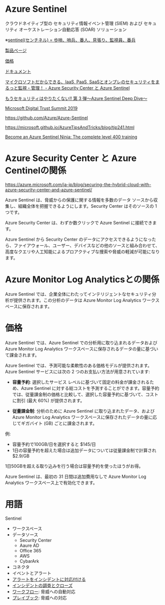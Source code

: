 # Azure Sentinel

クラウドネイティブ型の セキュリティ情報イベント管理 (SIEM) および セキュリティ オーケストレーション自動応答 (SOAR) ソリューション

※[sentinel(センチネル) = 歩哨、哨兵、番人、見張り、監視員、番兵](https://ja.wikipedia.org/wiki/%E3%82%BB%E3%83%B3%E3%83%81%E3%83%8D%E3%83%AB)

[製品ページ](https://azure.microsoft.com/ja-jp/services/azure-sentinel/)

[価格](https://azure.microsoft.com/ja-jp/pricing/details/azure-sentinel/)

[ドキュメント](https://docs.microsoft.com/ja-jp/azure/sentinel/overview)

[マイクロソフトだからできる、IaaS, PaaS, SaaSとオンプレのセキュリティをまるっと監視・管理！ - Azure Security Center と Azure Sentinel](https://query.prod.cms.rt.microsoft.com/cms/api/am/binary/RE44nRw)


[もうセキュリティはやりたくない!! 第 3 弾～Azure Sentinel Deep Dive～](https://www.microsoft.com/cms/api/am/binary/RE4siMM)

[Microsoft Digital Trust Summit 2019](https://www.microsoft.com/ja-jp/biz/security/summit-online.aspx)

https://github.com/Azure/Azure-Sentinel

https://microsoft.github.io/AzureTipsAndTricks/blog/tip241.html

[Become an Azure Sentinel Ninja: The complete level 400 training](https://techcommunity.microsoft.com/t5/azure-sentinel/become-an-azure-sentinel-ninja-the-complete-level-400-training/ba-p/1246310)

# Azure Security Center と Azure Centinelの関係

https://azure.microsoft.com/ja-jp/blog/securing-the-hybrid-cloud-with-azure-security-center-and-azure-sentinel/

Azure Sentinel は、脅威からの保護に関する情報を多数のデータ ソースから収集し、組織全体を把握できるようにします。Security Center はそのソースの 1 つです。

Azure Security Center は、わずか数クリックで Azure Sentinel に接続できます。

Azure Sentinel から Security Center のデータにアクセスできるようになったら、ファイアウォール、ユーザー、デバイスなどの他のソースと組み合わせて、高度なクエリや人工知能によるプロアクティブな捜索や脅威の軽減が可能になります。

# Azure Monitor Log Analyticsとの関係

Azure Sentinel では、企業全体にわたってインテリジェントなセキュリティ分析が提供されます。この分析のデータは Azure Monitor Log Analytics ワークスペースに保存されます。

# 価格

Azure Sentinel では、Azure Sentinel での分析用に取り込まれるデータおよび Azure Monitor Log Analytics ワークスペースに保存されるデータの量に基づいて課金されます。

Azure Sentinel では、予測可能な柔軟性のある価格モデルが提供されます。Azure Sentinel サービスには次の 2 つのお支払い方法が用意されています:

- **容量予約**: 選択したサービス レベルに基づいて固定の料金が課金されるため、Azure Sentinel に対する総コストを予測することができます。容量予約では、従量課金制の価格と比較して、選択した容量予約に基づいて、コストに割引 (最大 60%) が提供されます。

- **従量課金制**: 分析のために Azure Sentinel に取り込まれたデータ、および Azure Monitor Log Analytics ワークスペースに保存されたデータの量に応じてギガバイト (GB) ごとに課金されます。

例: 
- 容量予約で100GB/日を選択すると $145/日
- 1日の容量予約を超えた場合は追加データについては従量課金制で計算され $2.9/GB

1日50GBを超える取り込みを行う場合は容量予約を使ったほうがお得。

Azure Sentinel は、最初の 31 日間は追加費用なしで Azure Monitor Log Analytics ワークスペース上で有効化できます。

# 用語

Sentinel
- ワークスペース
- データソース
  - Security Center
  - Aaure AD
  - Office 365
  - AWS
  - CybarArk
- コネクタ
- イベントとアラート
- [アラートをインシデントに対応付ける](https://docs.microsoft.com/ja-jp/azure/sentinel/quickstart-get-visibility?WT.mc_id=docs-azuredevtips-azureappsdev)
- [インシデントの調査とクローズ](https://docs.microsoft.com/ja-jp/azure/sentinel/tutorial-investigate-cases?WT.mc_id=docs-azuredevtips-azureappsdev#closing-an-incident)
- [ワークフロー](https://docs.microsoft.com/ja-jp/azure/sentinel/tutorial-respond-threats-playbook): 脅威への自動対応
- [プレイブック](https://docs.microsoft.com/ja-jp/azure/sentinel/tutorial-respond-threats-playbook?WT.mc_id=docs-azuredevtips-azureappsdev): 脅威への対応


